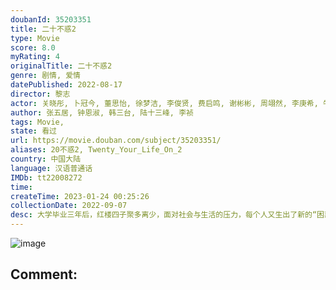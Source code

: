 ```yaml
---
doubanId: 35203351
title: 二十不惑2
type: Movie
score: 8.0
myRating: 4
originalTitle: 二十不惑2
genre: 剧情, 爱情
datePublished: 2022-08-17
director: 黎志
actor: 关晓彤, 卜冠今, 董思怡, 徐梦洁, 李俊贤, 费启鸣, 谢彬彬, 周翊然, 李庚希, 牛骏峰, 王安宇, 徐绍瑛, 史策, 王皓, 金世佳, 周嘉诚
author: 张五居, 钟恩淑, 韩三台, 陆十三峰, 李祯
tags: Movie, 
state: 看过
url: https://movie.douban.com/subject/35203351/
aliases: 20不惑2, Twenty_Your_Life_On_2
country: 中国大陆
language: 汉语普通话
IMDb: tt22008272
time: 
createTime: 2023-01-24 00:25:26
collectionDate: 2022-09-07
desc: 大学毕业三年后，红楼四子聚多离少，面对社会与生活的压力，每个人又生出了新的“困惑”。梁爽成为了自己梦想中的美妆主播，但她的事业并非一帆风顺；出入高档写字楼的姜小果看似是光鲜亮丽的金融精英，实际上每天加...
---
```


![image](p2877690173.jpg)

Comment: 
---

